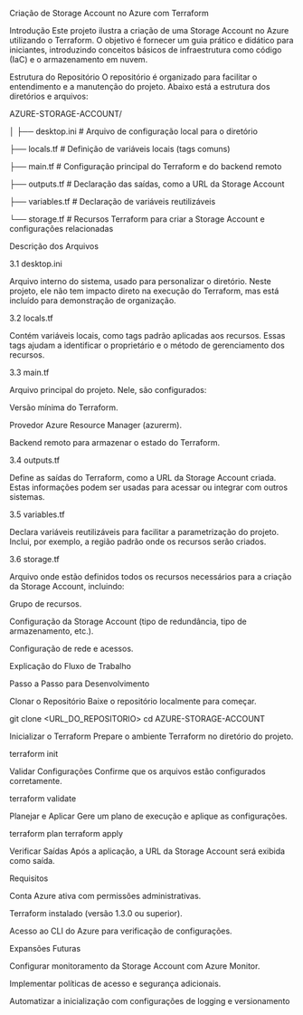 Criação de Storage Account no Azure com Terraform

Introdução
Este projeto ilustra a criação de uma Storage Account no Azure utilizando o Terraform. O objetivo é fornecer um guia prático e didático para iniciantes, introduzindo conceitos básicos de infraestrutura como código (IaC) e o armazenamento em nuvem.

Estrutura do Repositório
O repositório é organizado para facilitar o entendimento e a manutenção do projeto. Abaixo está a estrutura dos diretórios e arquivos:

AZURE-STORAGE-ACCOUNT/

│
├── desktop.ini        # Arquivo de configuração local para o diretório

├── locals.tf          # Definição de variáveis locais (tags comuns)

├── main.tf            # Configuração principal do Terraform e do backend remoto

├── outputs.tf         # Declaração das saídas, como a URL da Storage Account

├── variables.tf       # Declaração de variáveis reutilizáveis

└── storage.tf         # Recursos Terraform para criar a Storage Account e configurações relacionadas

Descrição dos Arquivos

3.1 desktop.ini

Arquivo interno do sistema, usado para personalizar o diretório. Neste projeto, ele não tem impacto direto na execução do Terraform, mas está incluído para demonstração de organização.

3.2 locals.tf

Contém variáveis locais, como tags padrão aplicadas aos recursos. Essas tags ajudam a identificar o proprietário e o método de gerenciamento dos recursos.

3.3 main.tf

Arquivo principal do projeto. Nele, são configurados:

Versão mínima do Terraform.

Provedor Azure Resource Manager (azurerm).

Backend remoto para armazenar o estado do Terraform.

3.4 outputs.tf

Define as saídas do Terraform, como a URL da Storage Account criada. Estas informações podem ser usadas para acessar ou integrar com outros sistemas.

3.5 variables.tf

Declara variáveis reutilizáveis para facilitar a parametrização do projeto. Inclui, por exemplo, a região padrão onde os recursos serão criados.

3.6 storage.tf

Arquivo onde estão definidos todos os recursos necessários para a criação da Storage Account, incluindo:

Grupo de recursos.

Configuração da Storage Account (tipo de redundância, tipo de armazenamento, etc.).

Configuração de rede e acessos.

Explicação do Fluxo de Trabalho

Passo a Passo para Desenvolvimento

Clonar o Repositório
Baixe o repositório localmente para começar.

git clone <URL_DO_REPOSITORIO>
cd AZURE-STORAGE-ACCOUNT

Inicializar o Terraform
Prepare o ambiente Terraform no diretório do projeto.

terraform init

Validar Configurações
Confirme que os arquivos estão configurados corretamente.

terraform validate

Planejar e Aplicar
Gere um plano de execução e aplique as configurações.

terraform plan
terraform apply

Verificar Saídas
Após a aplicação, a URL da Storage Account será exibida como saída.

Requisitos

Conta Azure ativa com permissões administrativas.

Terraform instalado (versão 1.3.0 ou superior).

Acesso ao CLI do Azure para verificação de configurações.

Expansões Futuras

Configurar monitoramento da Storage Account com Azure Monitor.

Implementar políticas de acesso e segurança adicionais.

Automatizar a inicialização com configurações de logging e versionamento
